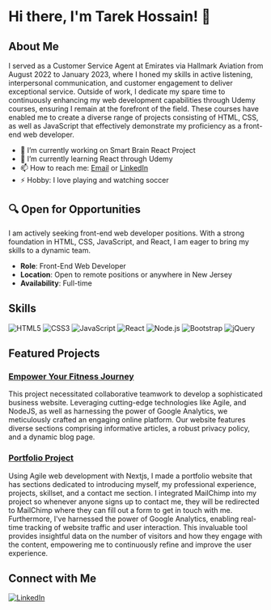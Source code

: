 # Hi there, I'm Tarek Hossain! 👋

## About Me
I served as a Customer Service Agent at Emirates via Hallmark Aviation from August 2022 to January 2023, where I honed my skills in active listening, interpersonal communication, and customer engagement to deliver exceptional service. Outside of work, I dedicate my spare time to continuously enhancing my web development capabilities through Udemy courses, ensuring I remain at the forefront of the field. These courses have enabled me to create a diverse range of projects consisting of HTML, CSS, as well as JavaScript that effectively demonstrate my proficiency as a front-end web developer.

- 🔭 I’m currently working on Smart Brain React Project
- 🌱 I’m currently learning React through Udemy
- 📫 How to reach me: [Email](mailto:tarekh122@gmail.com) or [LinkedIn](https://www.linkedin.com/in/tarek-hossain-95b573254/)
- ⚡ Hobby: I love playing and watching soccer 

## 🔍 Open for Opportunities
I am actively seeking front-end web developer positions. With a strong foundation in HTML, CSS, JavaScript, and React, I am eager to bring my skills to a dynamic team.

- **Role**: Front-End Web Developer
- **Location**: Open to remote positions or anywhere in New Jersey
- **Availability**: Full-time
  
## Skills
![HTML5](https://img.shields.io/badge/HTML5-E34F26?style=for-the-badge&logo=html5&logoColor=white)
![CSS3](https://img.shields.io/badge/CSS3-1572B6?style=for-the-badge&logo=css3&logoColor=white)
![JavaScript](https://img.shields.io/badge/JavaScript-F7DF1E?style=for-the-badge&logo=javascript&logoColor=black)
![React](https://img.shields.io/badge/React-61DAFB?style=for-the-badge&logo=react&logoColor=black)
![Node.js](https://img.shields.io/badge/Node.js-339933?style=for-the-badge&logo=node-dot-js&logoColor=white)
![Bootstrap](https://img.shields.io/badge/Bootstrap-563D7C?style=for-the-badge&logo=bootstrap&logoColor=white)
![jQuery](https://img.shields.io/badge/jQuery-0769AD?style=for-the-badge&logo=jquery&logoColor=white)

## Featured Projects
### [Empower Your Fitness Journey](https://group-f-final-project.vercel.app/)
This project necessitated collaborative teamwork to develop a sophisticated business website. Leveraging cutting-edge technologies like Agile, and NodeJS, as well as harnessing the power of Google Analytics, we meticulously crafted an engaging online platform. Our website features diverse sections comprising informative articles, a robust privacy policy, and a dynamic blog page.

### [Portfolio Project](https://github.com/Tarek514/webdev1_final_individual)
Using Agile web development with Nextjs, I made a portfolio website that has sections dedicated to introducing myself, my professional experience, projects, skillset, and a contact me section. I integrated MailChimp into my project so whenever anyone signs up to contact me, they will be redirected to MailChimp where they can fill out a form to get in touch with me. Furthermore, I've harnessed the power of Google Analytics, enabling real-time tracking of website traffic and user interaction. This invaluable tool provides insightful data on the number of visitors and how they engage with the content, empowering me to continuously refine and improve the user experience.

## Connect with Me
[![LinkedIn](https://img.shields.io/badge/LinkedIn-0077B5?style=for-the-badge&logo=linkedin&logoColor=white)](https://www.linkedin.com/in/tarek-hossain-95b573254/)

